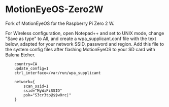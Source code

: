# MotionEyeOS-Zero2W
 Fork of MotionEyeOS for the Raspberry Pi Zero 2 W.

For Wireless configuration, open Notepad++ and set to UNIX mode,
change "Save as type" to All, and create a wpa_supplicant.conf file 
with the text below, adapted for your network SSID, password and region. 
Add this file to the system config files after flashing MotionEyeOS to 
your SD card with Balena Etcher.

        country=CA
        update_config=1
        ctrl_interface=/var/run/wpa_supplicant
        
        network={
            scan_ssid=1
            ssid="MyWiFiSSID"
            psk="S3cr3tp@$$w0rc|"
        }
